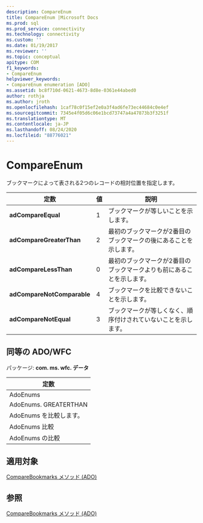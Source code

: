 ```yaml
---
description: CompareEnum
title: CompareEnum |Microsoft Docs
ms.prod: sql
ms.prod_service: connectivity
ms.technology: connectivity
ms.custom: ''
ms.date: 01/19/2017
ms.reviewer: ''
ms.topic: conceptual
apitype: COM
f1_keywords:
- CompareEnum
helpviewer_keywords:
- CompareEnum enumeration [ADO]
ms.assetid: bc8f710d-0621-4673-8d8e-0361e44abed0
author: rothja
ms.author: jroth
ms.openlocfilehash: 1caf78c0f15ef2e0a3f4ad6fe73ec44684c0e4ef
ms.sourcegitcommit: 7345e4f05d6c06e1bcd73747a4a47873b3f3251f
ms.translationtype: MT
ms.contentlocale: ja-JP
ms.lasthandoff: 08/24/2020
ms.locfileid: "88776021"
---
```

# <a name="compareenum"></a>CompareEnum
ブックマークによって表される2つのレコードの相対位置を指定します。  
  
|定数|値|説明|  
|--------------|-----------|-----------------|  
|**adCompareEqual**|1|ブックマークが等しいことを示します。|  
|**adCompareGreaterThan**|2|最初のブックマークが2番目のブックマークの後にあることを示します。|  
|**adCompareLessThan**|0|最初のブックマークが2番目のブックマークよりも前にあることを示します。|  
|**adCompareNotComparable**|4|ブックマークを比較できないことを示します。|  
|**adCompareNotEqual**|3|ブックマークが等しくなく、順序付けされていないことを示します。|  
  
## <a name="adowfc-equivalent"></a>同等の ADO/WFC  
 パッケージ: **com. ms. wfc. データ**  
  
|定数|  
|--------------|  
|AdoEnums|  
|AdoEnums. GREATERTHAN|  
|AdoEnums を比較します。|  
|AdoEnums 比較|  
|AdoEnums の比較|  
  
## <a name="applies-to"></a>適用対象  
 [CompareBookmarks メソッド (ADO)](./comparebookmarks-method-ado.md)  
  
## <a name="see-also"></a>参照  
 [CompareBookmarks メソッド (ADO)](./comparebookmarks-method-ado.md)